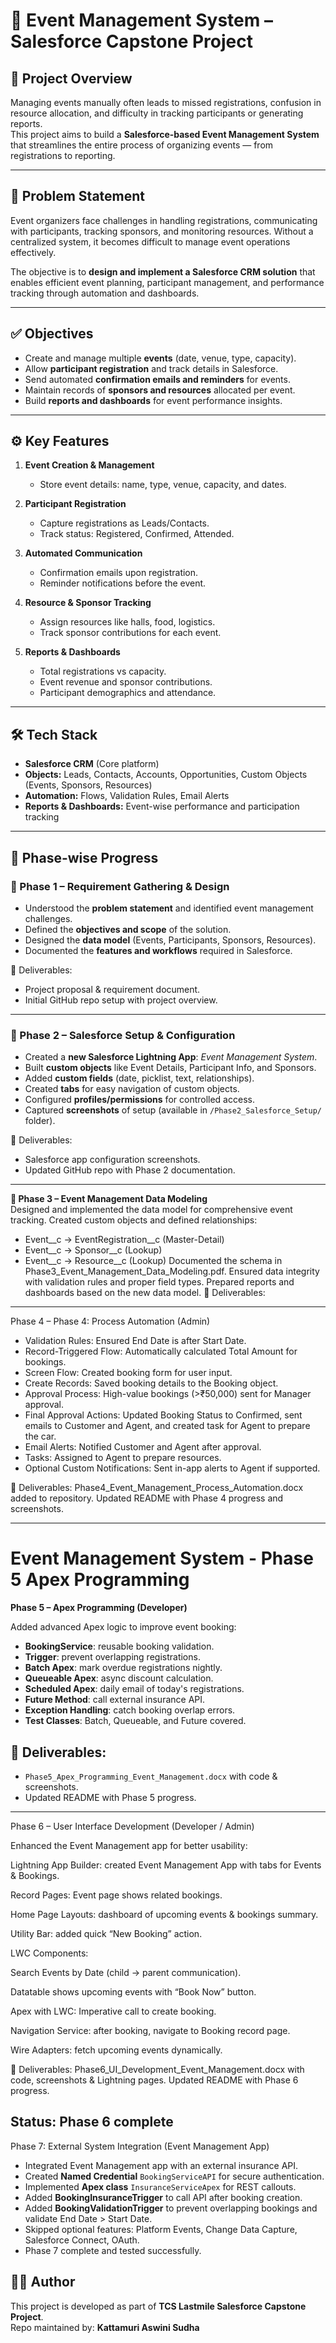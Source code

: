 # 🎉 Event Management System – Salesforce Capstone Project

## 📌 Project Overview
Managing events manually often leads to missed registrations, confusion in resource allocation, and difficulty in tracking participants or generating reports.  
This project aims to build a **Salesforce-based Event Management System** that streamlines the entire process of organizing events — from registrations to reporting.

---

## 🎯 Problem Statement
Event organizers face challenges in handling registrations, communicating with participants, tracking sponsors, and monitoring resources. Without a centralized system, it becomes difficult to manage event operations effectively.  

The objective is to **design and implement a Salesforce CRM solution** that enables efficient event planning, participant management, and performance tracking through automation and dashboards.

---

## ✅ Objectives
- Create and manage multiple **events** (date, venue, type, capacity).  
- Allow **participant registration** and track details in Salesforce.  
- Send automated **confirmation emails and reminders** for events.  
- Maintain records of **sponsors and resources** allocated per event.  
- Build **reports and dashboards** for event performance insights.  

---

## ⚙️ Key Features
1. **Event Creation & Management**  
   - Store event details: name, type, venue, capacity, and dates.  

2. **Participant Registration**  
   - Capture registrations as Leads/Contacts.  
   - Track status: Registered, Confirmed, Attended.  

3. **Automated Communication**  
   - Confirmation emails upon registration.  
   - Reminder notifications before the event.  

4. **Resource & Sponsor Tracking**  
   - Assign resources like halls, food, logistics.  
   - Track sponsor contributions for each event.  

5. **Reports & Dashboards**  
   - Total registrations vs capacity.  
   - Event revenue and sponsor contributions.  
   - Participant demographics and attendance.  

---

## 🛠️ Tech Stack
- **Salesforce CRM** (Core platform)  
- **Objects:** Leads, Contacts, Accounts, Opportunities, Custom Objects (Events, Sponsors, Resources)  
- **Automation:** Flows, Validation Rules, Email Alerts  
- **Reports & Dashboards:** Event-wise performance and participation tracking  

---

## 📂 Phase-wise Progress

### 🔹 Phase 1 – Requirement Gathering & Design
- Understood the **problem statement** and identified event management challenges.  
- Defined the **objectives and scope** of the solution.  
- Designed the **data model** (Events, Participants, Sponsors, Resources).  
- Documented the **features and workflows** required in Salesforce.  

📁 Deliverables:  
- Project proposal & requirement document.  
- Initial GitHub repo setup with project overview.  

---

### 🔹 Phase 2 – Salesforce Setup & Configuration
- Created a **new Salesforce Lightning App**: *Event Management System*.  
- Built **custom objects** like Event Details, Participant Info, and Sponsors.  
- Added **custom fields** (date, picklist, text, relationships).  
- Created **tabs** for easy navigation of custom objects.  
- Configured **profiles/permissions** for controlled access.  
- Captured **screenshots** of setup (available in `/Phase2_Salesforce_Setup/` folder).  

📁 Deliverables:  
- Salesforce app configuration screenshots.  
- Updated GitHub repo with Phase 2 documentation.  

---

**🔹 Phase 3 – Event Management Data Modeling**  
Designed and implemented the data model for comprehensive event tracking.
Created custom objects and defined relationships:
- Event__c → EventRegistration__c (Master-Detail)
- Event__c → Sponsor__c (Lookup)
- Event__c → Resource__c (Lookup)
Documented the schema in Phase3_Event_Management_Data_Modeling.pdf.
Ensured data integrity with validation rules and proper field types.
Prepared reports and dashboards based on the new data model.
📁 Deliverables:

------------------------------------------------------------------
Phase 4 – Phase 4: Process Automation (Admin)

* Validation Rules: Ensured End Date is after Start Date.
* Record-Triggered Flow: Automatically calculated Total Amount for bookings.
* Screen Flow: Created booking form for user input.
* Create Records: Saved booking details to the Booking object.
* Approval Process: High-value bookings (>₹50,000) sent for Manager approval.
* Final Approval Actions: Updated Booking Status to Confirmed, sent emails to Customer and Agent, and created task for Agent to prepare the car.
* Email Alerts: Notified Customer and Agent after approval.
* Tasks: Assigned to Agent to prepare resources.
* Optional Custom Notifications: Sent in-app alerts to Agent if supported.

📁 Deliverables:
Phase4\_Event\_Management\_Process\_Automation.docx added to repository. Updated README with Phase 4 progress and screenshots.

---------------------------------------------------------------
# Event Management System - Phase 5 Apex Programming

**Phase 5 – Apex Programming (Developer)**

Added advanced Apex logic to improve event booking:

* **BookingService**: reusable booking validation.
* **Trigger**: prevent overlapping registrations.
* **Batch Apex**: mark overdue registrations nightly.
* **Queueable Apex**: async discount calculation.
* **Scheduled Apex**: daily email of today's registrations.
* **Future Method**: call external insurance API.
* **Exception Handling**: catch booking overlap errors.
* **Test Classes**: Batch, Queueable, and Future covered.

## 📁 Deliverables:

* `Phase5_Apex_Programming_Event_Management.docx` with code & screenshots.
* Updated README with Phase 5 progress.

-------------------------------------------------------
Phase 6 – User Interface Development (Developer / Admin)

Enhanced the Event Management app for better usability:

Lightning App Builder: created Event Management App with tabs for Events & Bookings.

Record Pages: Event page shows related bookings.

Home Page Layouts: dashboard of upcoming events & bookings summary.

Utility Bar: added quick “New Booking” action.

LWC Components:

Search Events by Date (child → parent communication).

Datatable shows upcoming events with “Book Now” button.

Apex with LWC: Imperative call to create booking.

Navigation Service: after booking, navigate to Booking record page.

Wire Adapters: fetch upcoming events dynamically.

📁 Deliverables:
Phase6_UI_Development_Event_Management.docx with code, screenshots & Lightning pages.
Updated README with Phase 6 progress.

Status: Phase 6 complete
--------------------------------------------------------
 Phase 7: External System Integration (Event Management App)

* Integrated Event Management app with an external insurance API.
* Created **Named Credential** `BookingServiceAPI` for secure authentication.
* Implemented **Apex class** `InsuranceServiceApex` for REST callouts.
* Added **BookingInsuranceTrigger** to call API after booking creation.
* Added **BookingValidationTrigger** to prevent overlapping bookings and validate End Date > Start Date.
* Skipped optional features: Platform Events, Change Data Capture, Salesforce Connect, OAuth.
* Phase 7 complete and tested successfully.


## 👨‍💻 Author
This project is developed as part of **TCS Lastmile Salesforce Capstone Project**.  
Repo maintained by: **Kattamuri Aswini Sudha**  
